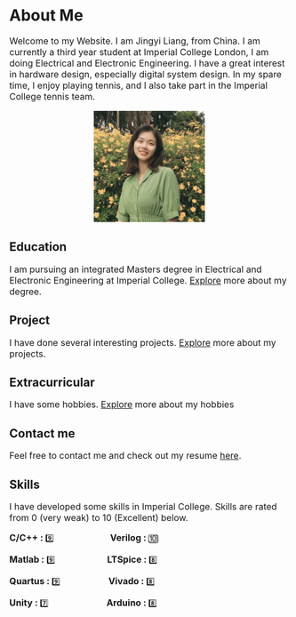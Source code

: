 # About Me

<font size=3>

Welcome to my Website. I am Jingyi Liang, from China. I am currently a third year student at Imperial College London, I am doing Electrical and Electronic Engineering. I have a great interest in hardware design, especially digital system design. In my spare time, I enjoy playing tennis, and I also take part in the Imperial College tennis team.

</font>

<center>
<img src="pic1.jpg" width="200" height="200" />
</center>

## Education

<font size=3>

I am pursuing an integrated Masters degree in Electrical and Electronic Engineering at Imperial College. [Explore](education.md) more about my degree.

</font>

## Project

<font size=3>

I have done several interesting projects. [Explore](project.md) more about my projects.

</font>

## Extracurricular

<font size=3>

I have some hobbies. [Explore](extracurricular.md) more about my hobbies

</font>

## Contact me

<font size=3>

Feel free to contact me and check out my resume [here](contact.md).

</font>

## Skills

<font size=3>

I have developed some skills in Imperial College. Skills are rated from 0 (very weak) to 10 (Excellent) below.

</font>


**<font size=3>C/C++ :</font>**  :nine: &emsp; &emsp; &emsp; &emsp; &emsp; &nbsp; **<font size=3>Verilog :</font>**  :keycap_ten:

**<font size=3>Matlab :</font>**  :nine: &emsp; &emsp; &emsp; &emsp; &emsp; **<font size=3>LTSpice :</font>**  :eight:

**<font size=3>Quartus :</font>**  :nine: &emsp; &emsp; &emsp; &emsp; &ensp;  **<font size=3>Vivado :</font>**  :eight:

**<font size=3>Unity :</font>**  :seven: &emsp; &emsp; &emsp; &emsp; &emsp; &ensp; **<font size=3>Arduino :</font>**  :eight:










